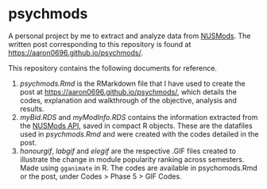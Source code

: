# psychmods

A personal project by me to extract and analyze data from [NUSMods](nusmods.com). The written post corresponding to this repository is found at https://aaron0696.github.io/psychmods/.

This repository contains the following documents for reference.

1. *psychmods.Rmd* is the RMarkdown file that I have used to create the post at https://aaron0696.github.io/psychmods/, which details the codes, explanation and walkthrough of the objective, analysis and results.
2. *myBid.RDS* and *myModInfo.RDS* contains the information extracted from the [NUSMods API](https://nusmods.com/api/), saved in compact R objects. These are the datafiles used in *psychmods.Rmd* and were created with the codes detailed in the post.
3. *honourgif*, *labgif* and *elegif* are the respective .GIF files created to illustrate the change in module popularity ranking across semesters. Made using `gganimate` in R. The codes are available in psychomods.Rmd or the post, under Codes > Phase 5 > GIF Codes.